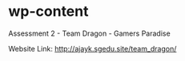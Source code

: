 # wp-content
Assessment 2 - 
Team Dragon - 
Gamers Paradise

Website Link: http://ajayk.sgedu.site/team_dragon/

